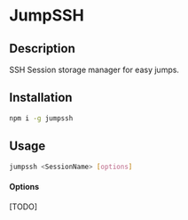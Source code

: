 # JumpSSH
## Description
SSH Session storage manager for easy jumps.
## Installation
```bash
npm i -g jumpssh
```
## Usage
```bash
jumpssh <SessionName> [options]
```

#### Options
[TODO]
